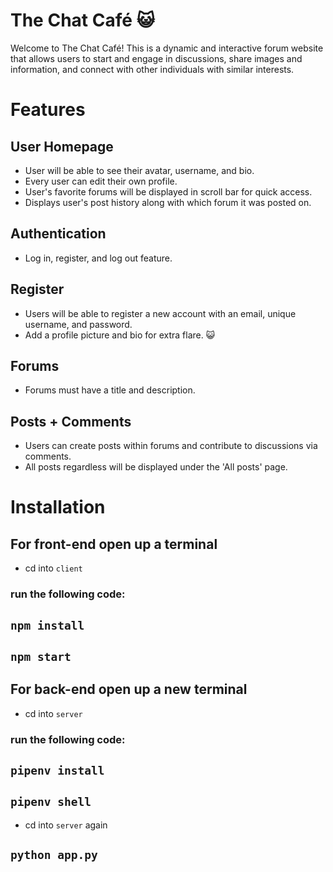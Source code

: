 # The Chat Café 😺

Welcome to The Chat Café! This is a dynamic and interactive forum website that allows users to start and engage in discussions, share images and information, and connect with other individuals with similar interests.  

# Features
## User Homepage
- User will be able to see their avatar, username, and bio.
- Every user can edit their own profile. 
- User's favorite forums will be displayed in scroll bar for quick access. 
- Displays user's post history along with which forum it was posted on.
## Authentication 
- Log in, register, and log out feature. 
## Register
- Users will be able to register a new account with an email, unique username, and password. 
- Add a profile picture and bio for extra flare. 😺
## Forums 
- Forums must have a title and description. 
## Posts + Comments
- Users can create posts within forums and contribute to discussions via comments. 
- All posts regardless will be displayed under the 'All posts' page. 

# Installation
## For front-end open up a terminal
- cd into `client`
### run the following code:
## `npm install`
## `npm start`

## For back-end open up a new terminal
- cd into `server`
### run the following code:
## `pipenv install`
## `pipenv shell`
- cd into `server` again
## `python app.py`
